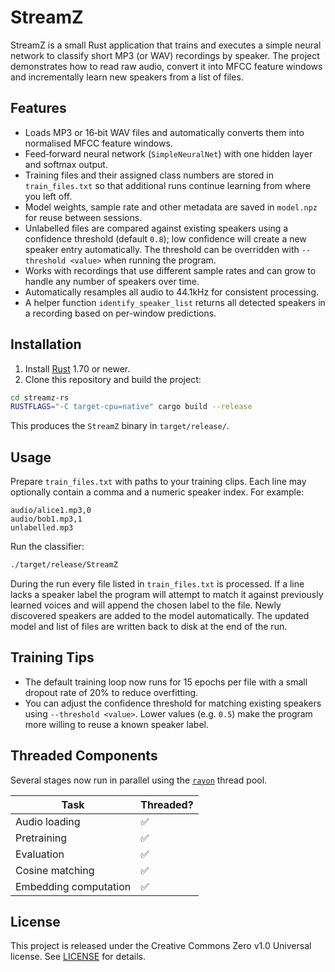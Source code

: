 # StreamZ

StreamZ is a small Rust application that trains and executes a simple neural network to classify short MP3 (or WAV) recordings by speaker.  The project demonstrates how to read raw audio, convert it into MFCC feature windows and incrementally learn new speakers from a list of files.

## Features

- Loads MP3 or 16‑bit WAV files and automatically converts them into normalised MFCC feature windows.
- Feed‑forward neural network (`SimpleNeuralNet`) with one hidden layer and softmax output.
- Training files and their assigned class numbers are stored in `train_files.txt` so that additional runs continue learning from where you left off.
- Model weights, sample rate and other metadata are saved in `model.npz` for reuse between sessions.
- Unlabelled files are compared against existing speakers using a confidence threshold (default `0.8`); low confidence will create a new speaker entry automatically. The threshold can be overridden with `--threshold <value>` when running the program.
- Works with recordings that use different sample rates and can grow to
  handle any number of speakers over time.
- Automatically resamples all audio to 44.1kHz for consistent processing.
- A helper function `identify_speaker_list` returns all detected speakers in
  a recording based on per-window predictions.

## Installation

1. Install [Rust](https://www.rust-lang.org/tools/install) 1.70 or newer.
2. Clone this repository and build the project:

```bash
cd streamz-rs
RUSTFLAGS="-C target-cpu=native" cargo build --release
```

This produces the `StreamZ` binary in `target/release/`.

## Usage

Prepare `train_files.txt` with paths to your training clips.  Each line may optionally contain a comma and a numeric speaker index.  For example:

```
audio/alice1.mp3,0
audio/bob1.mp3,1
unlabelled.mp3
```

Run the classifier:

```bash
./target/release/StreamZ
```

During the run every file listed in `train_files.txt` is processed.  If a line lacks a speaker label the program will attempt to match it against previously learned voices and will append the chosen label to the file.  Newly discovered speakers are added to the model automatically.  The updated model and list of files are written back to disk at the end of the run.

## Training Tips

- The default training loop now runs for 15 epochs per file with a small
  dropout rate of 20% to reduce overfitting.
- You can adjust the confidence threshold for matching existing speakers using
  `--threshold <value>`. Lower values (e.g. `0.5`) make the program more willing
  to reuse a known speaker label.

## Threaded Components

Several stages now run in parallel using the [`rayon`](https://crates.io/crates/rayon) thread pool.

| Task | Threaded? |
| --- | --- |
| Audio loading | ✅ |
| Pretraining | ✅ |
| Evaluation | ✅ |
| Cosine matching | ✅ |
| Embedding computation | ✅ |

## License

This project is released under the Creative Commons Zero v1.0 Universal license.  See [LICENSE](LICENSE) for details.
